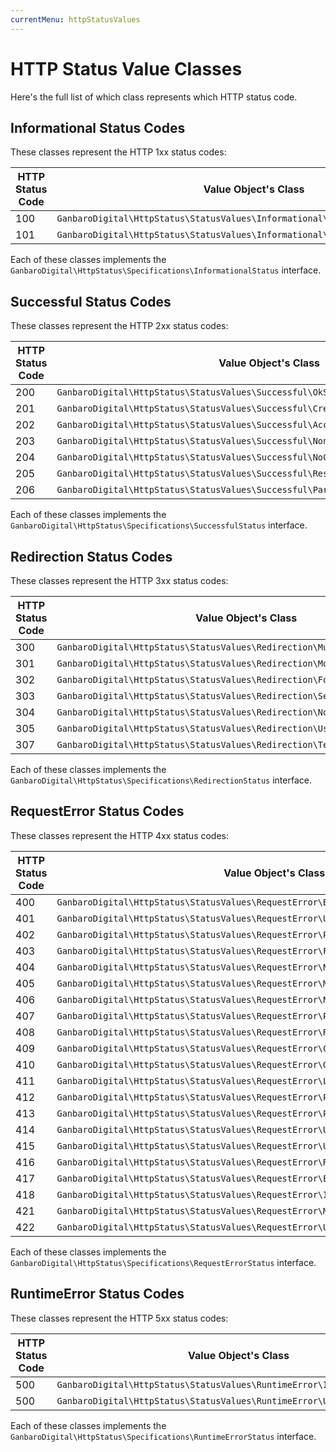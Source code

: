 ```yaml
---
currentMenu: httpStatusValues
---
```


# HTTP Status Value Classes

Here's the full list of which class represents which HTTP status code.

## Informational Status Codes

These classes represent the HTTP 1xx status codes:

HTTP Status Code | Value Object's Class
-----------------|--------------------
100 | `GanbaroDigital\HttpStatus\StatusValues\Informational\ContinueStatus`
101 | `GanbaroDigital\HttpStatus\StatusValues\Informational\SwitchingProtocolsStatus`

Each of these classes implements the `GanbaroDigital\HttpStatus\Specifications\InformationalStatus` interface.

## Successful Status Codes

These classes represent the HTTP 2xx status codes:

HTTP Status Code | Value Object's Class
-----------------|--------------------
200 | `GanbaroDigital\HttpStatus\StatusValues\Successful\OkStatus`
201 | `GanbaroDigital\HttpStatus\StatusValues\Successful\CreatedStatus`
202 | `GanbaroDigital\HttpStatus\StatusValues\Successful\AcceptedStatus`
203 | `GanbaroDigital\HttpStatus\StatusValues\Successful\NonAuthoritativeInformationStatus`
204 | `GanbaroDigital\HttpStatus\StatusValues\Successful\NoContentStatus`
205 | `GanbaroDigital\HttpStatus\StatusValues\Successful\ResetContentStatus`
206 | `GanbaroDigital\HttpStatus\StatusValues\Successful\PartialContentStatus`

Each of these classes implements the `GanbaroDigital\HttpStatus\Specifications\SuccessfulStatus` interface.

## Redirection Status Codes

These classes represent the HTTP 3xx status codes:

HTTP Status Code | Value Object's Class
-----------------|--------------------
300 | `GanbaroDigital\HttpStatus\StatusValues\Redirection\MultipleChoicesStatus`
301 | `GanbaroDigital\HttpStatus\StatusValues\Redirection\MovedPermanentlyStatus`
302 | `GanbaroDigital\HttpStatus\StatusValues\Redirection\FoundStatus`
303 | `GanbaroDigital\HttpStatus\StatusValues\Redirection\SeeOtherStatus`
304 | `GanbaroDigital\HttpStatus\StatusValues\Redirection\NotModifiedStatus`
305 | `GanbaroDigital\HttpStatus\StatusValues\Redirection\UseProxyStatus`
307 | `GanbaroDigital\HttpStatus\StatusValues\Redirection\TemporaryRedirectStatus`

Each of these classes implements the `GanbaroDigital\HttpStatus\Specifications\RedirectionStatus` interface.

## RequestError Status Codes

These classes represent the HTTP 4xx status codes:

HTTP Status Code | Value Object's Class
-----------------|--------------------
400 | `GanbaroDigital\HttpStatus\StatusValues\RequestError\BadRequestStatus`
401 | `GanbaroDigital\HttpStatus\StatusValues\RequestError\UnauthorizedStatus`
402 | `GanbaroDigital\HttpStatus\StatusValues\RequestError\PaymentRequiredStatus`
403 | `GanbaroDigital\HttpStatus\StatusValues\RequestError\ForbiddenStatus`
404 | `GanbaroDigital\HttpStatus\StatusValues\RequestError\NotFoundStatus`
405 | `GanbaroDigital\HttpStatus\StatusValues\RequestError\MethodNotAllowedStatus`
406 | `GanbaroDigital\HttpStatus\StatusValues\RequestError\NotAcceptableStatus`
407 | `GanbaroDigital\HttpStatus\StatusValues\RequestError\ProxyAuthenticationRequiredStatus`
408 | `GanbaroDigital\HttpStatus\StatusValues\RequestError\RequestTimeoutStatus`
409 | `GanbaroDigital\HttpStatus\StatusValues\RequestError\ConflictStatus`
410 | `GanbaroDigital\HttpStatus\StatusValues\RequestError\GoneStatus`
411 | `GanbaroDigital\HttpStatus\StatusValues\RequestError\LengthRequiredStatus`
412 | `GanbaroDigital\HttpStatus\StatusValues\RequestError\PreconditionFailedStatus`
413 | `GanbaroDigital\HttpStatus\StatusValues\RequestError\PayloadTooLargeStatus`
414 | `GanbaroDigital\HttpStatus\StatusValues\RequestError\UriTooLongStatus`
415 | `GanbaroDigital\HttpStatus\StatusValues\RequestError\UnsupportedMediaTypeStatus`
416 | `GanbaroDigital\HttpStatus\StatusValues\RequestError\RangeNotSatisfiableStatus`
417 | `GanbaroDigital\HttpStatus\StatusValues\RequestError\ExpectationFailedStatus`
418 | `GanbaroDigital\HttpStatus\StatusValues\RequestError\ImATeapotStatus`
421 | `GanbaroDigital\HttpStatus\StatusValues\RequestError\MisdirectedRequestStatus`
422 | `GanbaroDigital\HttpStatus\StatusValues\RequestError\UnprocessableEntityStatus`

Each of these classes implements the `GanbaroDigital\HttpStatus\Specifications\RequestErrorStatus` interface.

## RuntimeError Status Codes

These classes represent the HTTP 5xx status codes:

HTTP Status Code | Value Object's Class
-----------------|--------------------
500 | `GanbaroDigital\HttpStatus\StatusValues\RuntimeError\InternalServerError`
500 | `GanbaroDigital\HttpStatus\StatusValues\RuntimeError\UnexpectedError`

Each of these classes implements the `GanbaroDigital\HttpStatus\Specifications\RuntimeErrorStatus` interface.
